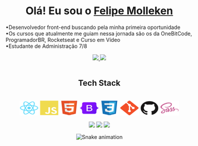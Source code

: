 <div>
  
  <h1 align="center">
    Olá! Eu sou o 
    <a href="https://www.linkedin.com/in/felipegois/">Felipe Molleken</a>
  </h1>
  
  <p>
    •Desenvolvedor front-end buscando pela minha primeira oportunidade <br>
    •Os cursos que atualmente me guiam nessa jornada são os da OneBitCode, ProgramadorBR, Rocketseat e Curso em Vídeo<br>
    •Estudante de Administração 7/8
  </p>
 
</div>

<div align="center">
  <a href="https://github.com/FelipeMolleken">
    <img height="150em" src="https://github-readme-stats.vercel.app/api?username=FelipeMolleken&count_private=true&include_all_commits=true&show_icons=true&theme=algolia&hide_border=false&show_owner=true"/>
    <img height="150em" src="https://github-readme-stats.vercel.app/api/top-langs/?username=FelipeMolleken&theme=algolia&hide_border=false&&layout=compact"/>
  </a>
</div><br>
<h2 align="center">Tech Stack</h2>

<div align="center" valign="top"><br>
  <img align="center" alt="react" height="40" width="50" src="https://raw.githubusercontent.com/devicons/devicon/master/icons/react/react-original.svg">
  <img align="center" alt="Js" height="40" width="50" src="https://raw.githubusercontent.com/devicons/devicon/master/icons/javascript/javascript-plain.svg">
  <img align="center" alt="HTML" height="40" width="50" src="https://raw.githubusercontent.com/devicons/devicon/master/icons/html5/html5-original.svg">
  <img align="center" alt="bootstrap" height="40" width="50" src="https://raw.githubusercontent.com/devicons/devicon/master/icons/bootstrap/bootstrap-original.svg">
  <img align="center" alt="CSS" height="40" width="50" src="https://raw.githubusercontent.com/devicons/devicon/master/icons/css3/css3-original.svg">
  <img align="center" alt="git" height="40" width="50" src="https://raw.githubusercontent.com/devicons/devicon/master/icons/git/git-original.svg">
  <img align="center" alt="github" height="40" width="50" src="https://raw.githubusercontent.com/devicons/devicon/master/icons/github/github-original.svg">
  <img align="center" alt="sass" height="40" width="50" src="https://raw.githubusercontent.com/devicons/devicon/master/icons/sass/sass-original.svg">
 
</div><br>

<div align="center">
  <a href="https://www.instagram.com/euefipe/" target="_blank"><img src="https://img.shields.io/badge/-Instagram-%23E4405F?style=for-the-badge&logo=instagram&logoColor=white" target="_blank"></a>
  <a href="https://www.linkedin.com/in/felipegois/" target="_blank"><img src="https://img.shields.io/badge/-LinkedIn-%230077B5?style=for-the-badge&logo=linkedin&logoColor=white" target="_blank"></a> 
  <a href="mailto:felipegois_m@hotmail.com"><img src="https://img.shields.io/badge/-Gmail-%23333?style=for-the-badge&logo=gmail&logoColor=white" target="_blank"></a>
</div>

<div align="center">

  ![Snake animation](https://github.com/danielbped/danielbped/blob/output/github-contribution-grid-snake.svg)
  
</div>
